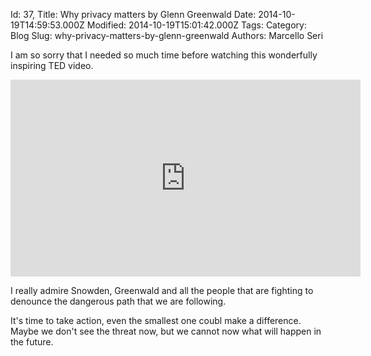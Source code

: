 Id: 37,
Title: Why privacy matters by Glenn Greenwald
Date: 2014-10-19T14:59:53.000Z
Modified: 2014-10-19T15:01:42.000Z
Tags:
Category: Blog
Slug: why-privacy-matters-by-glenn-greenwald
Authors: Marcello Seri

I am so sorry that I needed so much time before watching this wonderfully inspiring TED video.

<iframe src="https://embed-ssl.ted.com/talks/glenn_greenwald_why_privacy_matters.html" width="560" height="315" frameborder="0" scrolling="no" webkitAllowFullScreen mozallowfullscreen allowFullScreen></iframe>

I really admire Snowden, Greenwald and all the people that are fighting to denounce the dangerous path that we are following. 

It's time to take action, even the smallest one coubl make a difference. Maybe we don't see the threat now, but we cannot now what will happen in the future.